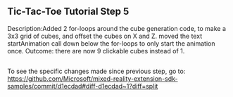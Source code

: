 ## Tic-Tac-Toe Tutorial Step 5 
Description:Added 2 for-loops around the cube generation code, to make a 3x3 grid of cubes, and offset the cubes on X and Z. moved the text startAnimation call down below the for-loops to only start the animation once. Outcome: there are now 9 clickable cubes instead of 1.
##
To see the specific changes made since previous step, go to:
https://github.com/Microsoft/mixed-reality-extension-sdk-samples/commit/d1ecdad#diff-d1ecdad~1?diff=split
